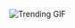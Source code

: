 
<!-- GIF_SECTION -->
![Trending GIF](https://media4.giphy.com/media/v1.Y2lkPThiYjIxNzcyZ2dzbDhtMG1vMXowNWlkZTJtb2EzNXVjeTRqbHV4YmhqbHg3ZnZtdCZlcD12MV9naWZzX3NlYXJjaCZjdD1n/78XCFBGOlS6keY1Bil/giphy.gif)
<!-- END_GIF_SECTION -->
